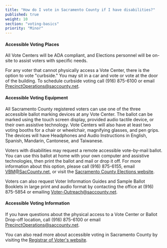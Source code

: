 ```yaml
---
title: "How do I vote in Sacramento County if I have disabilities?"
published: true
weight: 10
section: "voting-basics"
priority: "Minor"
---
```


#### Accessible Voting Places  

All Vote Centers will be ADA compliant, and Elections personnel will be on-site to assist voters with specific needs.  

For any voter that cannot physically access a Vote Center, there is the option to vote "curbside." You may sit in a car and vote or vote at the door of the building. To schedule curbside voting call (916) 875-6100 or email [PrecinctOperations@saccounty.net​](mailto:PrecinctOperations@saccounty.net​).  

#### Accessible Voting Equipment  

All Sacramento County registered voters can use one of the three accessible ballot marking devices at any Vote Center. The ballot can be marked using the touch screen display, provided audio tactile device, or their own assistive technology. Vote Centers will also have at least two voting booths for a chair or wheelchair, magnifying glasses, and pen grips. The devices will have Headphones and Audio Instructions in English, Spanish, Mandarin, Cantonese, and Taiwanese.  

Voters with disabilities may request a remote accessible vote-by-mail ballot. You can use this ballot at home with your own computer and assistive technologies, then print the ballot and mail or drop it off. For more information about this option, please call (916) 875-6155, email [VBM@SacCounty.net​](mailto:VBM@SacCounty.net​), or visit the [Sacramento County Elections website](https://elections.saccounty.net/Pages/accessiblevbm.aspx).

Voters can also request Voter Information Guides and Sample Ballot Booklets in large print and audio format by contacting the office at (916) 875-5854 or emailing [Voter-Outreach@saccounty.net](mailto:Voter-Outreach@saccounty.net).

#### Accessible Voting Information  

If you have questions about the physical access to a Vote Center or Ballot Drop-off location, call (916) 875-6100 or email [PrecinctOperations@saccounty.net](mailto:PrecinctOperations@saccounty.net).  

You can also read more about accessible voting in Sacramento County by visiting the [Registrar of Voter's website](http://www.elections.saccounty.net/ElectionInformation/Pages/Accessible-Voting.aspx).